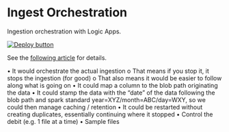 #   Ingest Orchestration

Ingestion orchestration with Logic Apps.

[![Deploy button](http://azuredeploy.net/deploybutton.png)](https://portal.azure.com/#create/Microsoft.Template/uri/https%3A%2F%2Fraw.githubusercontent.com%2Fvplauzon%2Fkusto%2Fmaster%2Fingest-orchestration%2Fdeploy-ingest.json)

See the [following article](TODO) for details.

•	It would orchestrate the actual ingestion
    o	That means if you stop it, it stops the ingestion (for good)
    o	That also means it would be easier to follow along what is going on
•	It could map a column to the blob path originating the data
•	It could stamp the data with the “date” of the data following the blob path and spark standard year=XYZ/month=ABC/day=WXY, so we could then manage caching / retention 
•	It could be restarted without creating duplicates, essentially continuing where it stopped
•	Control the debit (e.g. 1 file at a time)
•	Sample files